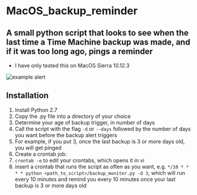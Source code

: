 # MacOS_backup_reminder
## A small python script that looks to see when the last time a Time Machine backup was made, and if it was too long ago, pings a reminder
* I have only tested this on MacOS Sierra 10.12.3

![example alert](https://github.com/oerbilgin/MacOS_backup_reminder/example_alert.png)

## Installation
1. Install Python 2.7
2. Copy the .py file into a directory of your choice
2. Determine your age of backup trigger, in number of days
  1. Call the script with the flag `-d` or `--days` followed by the number of days you want before the backup alert triggers
  2. For example, if you put 3, once the last backup is 3 or more days old, you will get pinged
3. Create a crontab job:
  1. `crontab -e` to edit your crontabs, which opens it in vi
  2. insert a crontab that runs the script as often as you want, e.g. `*/10 * * * * python <path_to_script>/backup_monitor.py -d 3`, which will run every 10 minutes and remind you every 10 minutes once your last backup is 3 or more days old